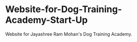 # Website-for-Dog-Training-Academy-Start-Up
Website for Jayashree Ram Mohan's Dog Training Academy.
